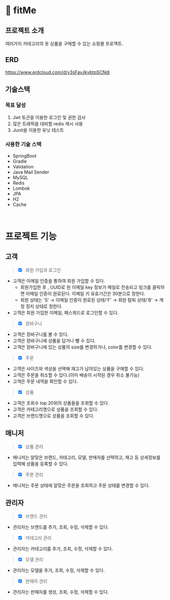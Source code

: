 
# 🧣 fitMe


## 프로젝트 소개
여러가지 카테고리의 옷 상품을 구매할 수 있는 쇼핑몰 프로젝트. 
<br>

## ERD

https://www.erdcloud.com/d/y3sFavJkybtpSCNdi
<br>

  

## 기술스택

### 목표 달성

1. Jwt 토큰을 이용한 로그인 및 권한 검사
2. 많은 트래픽을 대비할 redis 캐시 사용
3. Junit을 이용한 유닛 테스트

### 사용한 기술 스택
- SpringBoot
- Gradle
- Validation
- Java Mail Sender
- MySQL
- Redis
- Lombok
- JPA
- H2
- Cache

<br>

# 프로젝트 기능

##  고객
> - [x] 회원 가입과 로그인 

- 고객은 이메일 인증을 통하여 회원 가입할 수 있다.
  - 회원가입한 후 , UUID로 된 이메일 key 정보가 메일로 전송되고 링크를 클릭하면 이메일 인증이 완료된다. 이메일 키 유효기간은 30분으로 정한다.
  - 회원 상태는 'S' -> 이메일 인증이 완료된 상태/'F' -> 회원 탈퇴 상태/'B' -> 계정 정지 상태로 정한다.
- 고객은 회원 가입한 이메일, 패스워드로 로그인할 수 있다.

  
> - [x] 장바구니
- 고객은 장바구니를 볼 수 있다.
- 고객은 장바구니에 상품을 담거나 뺄 수 있다.
- 고객은 장바구니에 있는 상품의 size를 변경하거나, color를 변경할 수 있다.

  
> - [x] 주문
- 고객은 사이즈와 색상을 선택해 재고가 남아있는 상품을 구매할 수 있다.
- 고객은 주문을 취소할 수 있다.(이미 배송이 시작된 경우 취소 불가능)
- 고객은 주문 내역을 확인할 수 있다.

> - [x] 상품
- 고객은 조회수 top 20위의 상품들을 조회할 수 있다.
- 고객은 카테고리명으로 상품을 조회할 수 있다.
- 고객은 브랜드명으로 상품을 조회할 수 있다.

##  매니저 
> - [x] 상품 관리
- 매니저는 알맞은 브랜드, 카테고리, 모델, 판매자를 선택하고, 재고 등 상세정보를 입력해 상품을 등록할 수 있다.
  
> - [x] 주문 관리
- 매니저는 주문 상태에 알맞은 주문을 조회하고 주문 상태를 변경할 수 있다.


##  관리자
> - [x] 브랜드 관리
- 관리자는 브랜드를 추가, 조회, 수정, 삭제할 수 있다.

> - [x] 카테고리 관리
- 관리자는 카테고리를 추가, 조회, 수정, 삭제할 수 있다.

> - [x] 모델 관리
- 관리자는 모델을 추가, 조회, 수정, 삭제할 수 있다.

> - [x] 판매자 관리
- 관리자는 판매자를 생성, 조회, 수정, 삭제할 수 있다.
<br>
